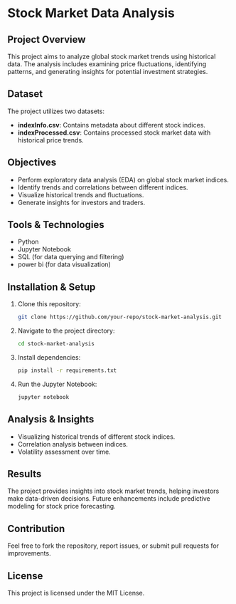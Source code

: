 # Stock Market Data Analysis

## Project Overview
This project aims to analyze global stock market trends using historical data. The analysis includes examining price fluctuations, identifying patterns, and generating insights for potential investment strategies.

## Dataset
The project utilizes two datasets:
- **indexInfo.csv**: Contains metadata about different stock indices.
- **indexProcessed.csv**: Contains processed stock market data with historical price trends.

## Objectives
- Perform exploratory data analysis (EDA) on global stock market indices.
- Identify trends and correlations between different indices.
- Visualize historical trends and fluctuations.
- Generate insights for investors and traders.

## Tools & Technologies
- Python 
- Jupyter Notebook
- SQL (for data querying and filtering)
- power bi (for data visualization)

## Installation & Setup
1. Clone this repository:
   ```bash
   git clone https://github.com/your-repo/stock-market-analysis.git
   ```
2. Navigate to the project directory:
   ```bash
   cd stock-market-analysis
   ```
3. Install dependencies:
   ```bash
   pip install -r requirements.txt
   ```
4. Run the Jupyter Notebook:
   ```bash
   jupyter notebook
   ```

## Analysis & Insights
- Visualizing historical trends of different stock indices.
- Correlation analysis between indices.
- Volatility assessment over time.

## Results
The project provides insights into stock market trends, helping investors make data-driven decisions. Future enhancements include predictive modeling for stock price forecasting.

## Contribution
Feel free to fork the repository, report issues, or submit pull requests for improvements.

## License
This project is licensed under the MIT License.

